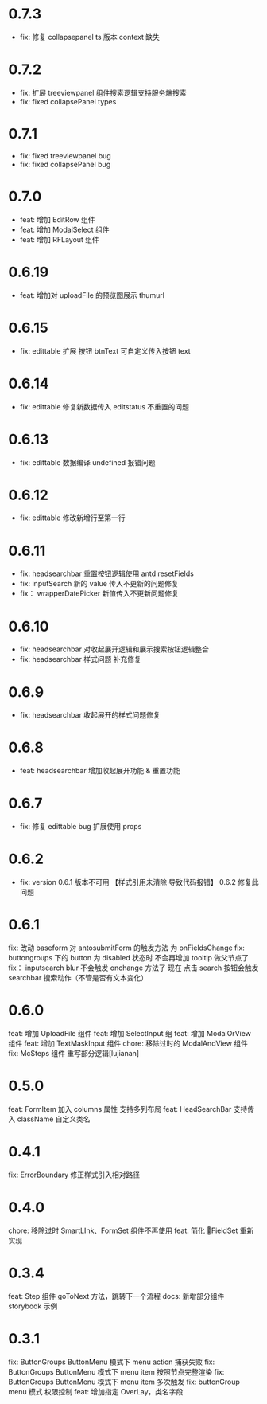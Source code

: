 <!--

// Please add your own contribution below inside the Master section, no need to
// set a version number, that happens during a deploy. Thanks!
//
// These docs are aimed at users rather than danger developers, so please limit technical
// terminology in here.

// Note: if this is your first PR, you'll need to add your URL to the footnotes
//       see the bottom of this file. The list there is sorted, try to follow that.

-->

# 0.7.3

- fix: 修复 collapsepanel ts 版本 context 缺失

# 0.7.2

- fix: 扩展 treeviewpanel 组件搜索逻辑支持服务端搜索
- fix: fixed collapsePanel types

# 0.7.1

- fix: fixed treeviewpanel bug
- fix: fixed collapsePanel bug

# 0.7.0

- feat: 增加 EditRow 组件
- feat: 增加 ModalSelect 组件
- feat: 增加 RFLayout 组件

# 0.6.19

- feat: 增加对 uploadFile 的预览图展示 thumurl

# 0.6.15

- fix: edittable 扩展 按钮 btnText 可自定义传入按钮 text

# 0.6.14

- fix: edittable 修复新数据传入 editstatus 不重置的问题

# 0.6.13

- fix: edittable 数据编译 undefined 报错问题

# 0.6.12

- fix: edittable 修改新增行至第一行

# 0.6.11

- fix: headsearchbar 重置按钮逻辑使用 antd resetFields
- fix: inputSearch 新的 value 传入不更新的问题修复
- fix： wrapperDatePicker 新值传入不更新问题修复

# 0.6.10

- fix: headsearchbar 对收起展开逻辑和展示搜索按钮逻辑整合
- fix: headsearchbar 样式问题 补充修复

# 0.6.9

- fix: headsearchbar 收起展开的样式问题修复

# 0.6.8

- feat: headsearchbar 增加收起展开功能 & 重置功能

# 0.6.7

- fix: 修复 edittable bug 扩展使用 props

# 0.6.2

- fix: version 0.6.1 版本不可用 【样式引用未清除 导致代码报错】 0.6.2 修复此问题

# 0.6.1

fix: 改动 baseform 对 antosubmitForm 的触发方法 为 onFieldsChange
fix: buttongroups 下的 button 为 disabled 状态时 不会再增加 tooltip 做父节点了
fix： inputsearch blur 不会触发 onchange 方法了 现在 点击 search 按钮会触发 searchbar 搜索动作（不管是否有文本变化）

# 0.6.0

feat: 增加 UploadFile 组件
feat: 增加 SelectInput 组
feat: 增加 ModalOrView 组件
feat: 增加 TextMaskInput 组件
chore: 移除过时的 ModalAndView 组件
fix: McSteps 组件 重写部分逻辑[lujianan]

# 0.5.0

feat: FormItem 加入 columns 属性 支持多列布局
feat: HeadSearchBar 支持传入 className 自定义类名

# 0.4.1

fix: ErrorBoundary 修正样式引入相对路径

# 0.4.0

chore: 移除过时 SmartLInk、FormSet 组件不再使用
feat: 简化 FieldSet 重新实现

# 0.3.4

feat: Step 组件 goToNext 方法，跳转下一个流程
docs: 新增部分组件 storybook 示例

# 0.3.1

fix: ButtonGroups ButtonMenu 模式下 menu action 捕获失败
fix: ButtonGroups ButtonMenu 模式下 menu item 按照节点完整渲染
fix: ButtonGroups ButtonMenu 模式下 menu item 多次触发
fix: buttonGroup menu 模式 权限控制
feat: 增加指定 OverLay，类名字段
